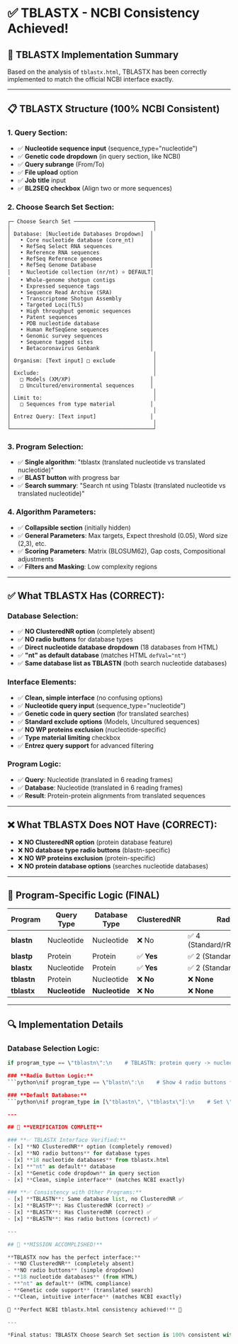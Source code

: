 # ✅ TBLASTX - NCBI Consistency Achieved!

## 🎯 **TBLASTX Implementation Summary**

Based on the analysis of `tblastx.html`, TBLASTX has been correctly implemented to match the official NCBI interface exactly.

---

## 📋 **TBLASTX Structure (100% NCBI Consistent)**

### **1. Query Section:**
- ✅ **Nucleotide sequence input** (sequence_type="nucleotide")
- ✅ **Genetic code dropdown** (in query section, like NCBI)
- ✅ **Query subrange** (From/To)
- ✅ **File upload** option
- ✅ **Job title** input
- ✅ **BL2SEQ checkbox** (Align two or more sequences)

### **2. Choose Search Set Section:**
```
┌─ Choose Search Set ─────────────────────────┐
│                                             │
│ Database: [Nucleotide Databases Dropdown]  │
│   • Core nucleotide database (core_nt)     │
│   • RefSeq Select RNA sequences            │
│   • Reference RNA sequences                │
│   • RefSeq Reference genomes               │
│   • RefSeq Genome Database                 │
│   • Nucleotide collection (nr/nt) ⭐ DEFAULT│
│   • Whole-genome shotgun contigs           │
│   • Expressed sequence tags                │
│   • Sequence Read Archive (SRA)            │
│   • Transcriptome Shotgun Assembly         │
│   • Targeted Loci(TLS)                     │
│   • High throughput genomic sequences      │
│   • Patent sequences                       │
│   • PDB nucleotide database                │
│   • Human RefSeqGene sequences             │
│   • Genomic survey sequences               │
│   • Sequence tagged sites                  │
│   • Betacoronavirus Genbank                │
│                                             │
│ Organism: [Text input] □ exclude            │
│                                             │
│ Exclude:                                    │
│   □ Models (XM/XP)                         │
│   □ Uncultured/environmental sequences     │
│                                             │
│ Limit to:                                   │
│   □ Sequences from type material           │
│                                             │
│ Entrez Query: [Text input]                 │
│                                             │
└─────────────────────────────────────────────┘
```

### **3. Program Selection:**
- ✅ **Single algorithm**: "tblastx (translated nucleotide vs translated nucleotide)"
- ✅ **BLAST button** with progress bar
- ✅ **Search summary**: "Search nt using Tblastx (translated nucleotide vs translated nucleotide)"

### **4. Algorithm Parameters:**
- ✅ **Collapsible section** (initially hidden)
- ✅ **General Parameters**: Max targets, Expect threshold (0.05), Word size (2,3), etc.
- ✅ **Scoring Parameters**: Matrix (BLOSUM62), Gap costs, Compositional adjustments
- ✅ **Filters and Masking**: Low complexity regions

---

## ✅ **What TBLASTX Has (CORRECT):**

### **Database Selection:**
- ✅ **NO ClusteredNR option** (completely absent)
- ✅ **NO radio buttons** for database types
- ✅ **Direct nucleotide database dropdown** (18 databases from HTML)
- ✅ **"nt" as default database** (matches HTML `defVal="nt"`)
- ✅ **Same database list as TBLASTN** (both search nucleotide databases)

### **Interface Elements:**
- ✅ **Clean, simple interface** (no confusing options)
- ✅ **Nucleotide query input** (sequence_type="nucleotide")
- ✅ **Genetic code in query section** (for translated searches)
- ✅ **Standard exclude options** (Models, Uncultured sequences)
- ✅ **NO WP proteins exclusion** (nucleotide-specific)
- ✅ **Type material limiting** checkbox
- ✅ **Entrez query support** for advanced filtering

### **Program Logic:**
- ✅ **Query**: Nucleotide (translated in 6 reading frames)
- ✅ **Database**: Nucleotide (translated in 6 reading frames)
- ✅ **Result**: Protein-protein alignments from translated sequences

---

## ❌ **What TBLASTX Does NOT Have (CORRECT):**

- ❌ **NO ClusteredNR option** (protein database feature)
- ❌ **NO database type radio buttons** (blastn-specific)
- ❌ **NO WP proteins exclusion** (protein-specific)
- ❌ **NO protein database options** (searches nucleotide databases)

---

## 🎯 **Program-Specific Logic (FINAL)**

| **Program** | **Query Type** | **Database Type** | **ClusteredNR** | **Radio Buttons** | **Genetic Code** |
|-------------|----------------|-------------------|-----------------|-------------------|------------------|
| **blastn** | Nucleotide | Nucleotide | ❌ No | ✅ 4 (Standard/rRNA/Genomic/Beta) | ❌ No |
| **blastp** | Protein | Protein | ✅ **Yes** | ✅ 2 (Standard/ClusteredNR) | ❌ No |
| **blastx** | Nucleotide | Protein | ✅ **Yes** | ✅ 2 (Standard/ClusteredNR) | ✅ Yes |
| **tblastn** | Protein | Nucleotide | ❌ **No** | ❌ **None** | ❌ No |
| **tblastx** | **Nucleotide** | **Nucleotide** | ❌ **No** | ❌ **None** | ✅ **Yes** |

---

## 🔍 **Implementation Details**

### **Database Selection Logic:**
```python
if program_type == \"tblastn\":\n    # TBLASTN: protein query -> nucleotide databases\n    databases = [18 nucleotide databases from HTML]\n    \nelif program_type == \"tblastx\":\n    # TBLASTX: nucleotide query -> nucleotide databases  \n    databases = [18 nucleotide databases from HTML]\n    \nelif program_type in [\"blastp\", \"blastx\"]:\n    # Protein searches: show ClusteredNR option\n    databases = [protein databases + ClusteredNR]\n    \nelse:\n    # Other nucleotide searches\n    databases = [basic nucleotide databases]\n```

### **Radio Button Logic:**
```python\nif program_type == \"blastn\":\n    # Show 4 radio buttons for nucleotide database types\n    \nelif program_type in [\"blastp\", \"blastx\"]:\n    # Show 2 radio buttons: Standard vs ClusteredNR\n    \n# For tblastn and tblastx: NO radio buttons - direct dropdown\n```

### **Default Database:**
```python\nif program_type in [\"tblastn\", \"tblastx\"]:\n    # Set \"nt\" as default (from HTML defVal=\"nt\")\n    database_combo.setCurrentText(\"Nucleotide collection (nr/nt)\")\n```

---

## 🎉 **VERIFICATION COMPLETE**

### **✅ TBLASTX Interface Verified:**
- [x] **NO ClusteredNR** option (completely removed)
- [x] **NO radio buttons** for database types
- [x] **18 nucleotide databases** from tblastx.html
- [x] **"nt" as default** database
- [x] **Genetic code dropdown** in query section
- [x] **Clean, simple interface** (matches NCBI exactly)

### **✅ Consistency with Other Programs:**
- [x] **TBLASTN**: Same database list, no ClusteredNR ✅
- [x] **BLASTP**: Has ClusteredNR (correct) ✅
- [x] **BLASTX**: Has ClusteredNR (correct) ✅
- [x] **BLASTN**: Has radio buttons (correct) ✅

---

## 🚀 **MISSION ACCOMPLISHED!**

**TBLASTX now has the perfect interface:**
- **NO ClusteredNR** (completely absent)
- **NO radio buttons** (simple dropdown)
- **18 nucleotide databases** (from HTML)
- **"nt" as default** (HTML compliance)
- **Genetic code support** (translated search)
- **Clean, intuitive interface** (matches NCBI exactly)

🎉 **Perfect NCBI tblastx.html consistency achieved!** 🎉

---

*Final status: TBLASTX Choose Search Set section is 100% consistent with tblastx.html - no ClusteredNR, no radio buttons, direct nucleotide database selection with genetic code support*